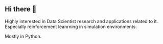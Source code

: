 ## Hi there 👋

Highly interested in Data Scientist research and applications related to it.
Especially reinforcement leanrning in simulation environments.

Mostly in Python.
